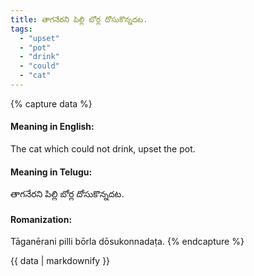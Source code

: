 ```yaml
---
title: తాగనేరని పిల్లి బోర్ల దోసుకొన్నదట.
tags:
  - "upset"
  - "pot"
  - "drink"
  - "could"
  - "cat"
---
```


{% capture data %}
#### Meaning in English:
The cat which could not drink, upset the pot.

#### Meaning in Telugu:
తాగనేరని పిల్లి బోర్ల దోసుకొన్నదట.

#### Romanization:
Tāganērani pilli bōrla dōsukonnadaṭa.
{% endcapture %}

{{ data | markdownify }}

